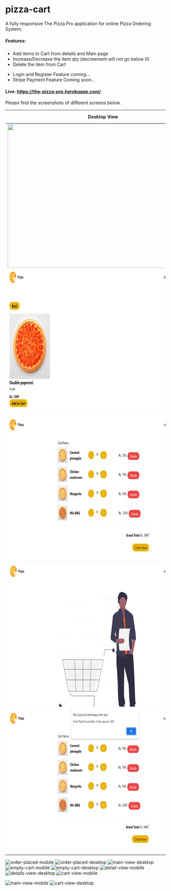 # pizza-cart
A fully responsive The Pizza Pro application for online Pizza Ordering System.

##### Features:
+ Add items to Cart from details and Main page
+ Increase/Decrease the item qty (decreement will not go below 0)
+ Delete the item from Cart
- Login and Register Feature coming...
- Stripe Payment Feature Coming soon...

#### Live: https://the-pizza-pro.herokuapp.com/



Please find the screenshots of different screens below.

|Desktop View|Mobile View|
|:---:|:---:|
|<img src=https://github.com/kush1912/pizza-cart/assets/36148381/287c661f-b9ee-4618-a798-8de9ef45ff8c width="600" height="450">|<img src="https://github.com/kush1912/pizza-cart/blob/main/git-data/main-view-mobile.jpeg" width="300" height="450">|
|<img src="https://github.com/kush1912/pizza-cart/blob/main/git-data/details-view-desktop.JPG" width="600" height="450">|<img src="https://github.com/kush1912/pizza-cart/blob/main/git-data/detail-view-mobile.jpeg" width="300" height="450">|
|<img src="https://github.com/kush1912/pizza-cart/blob/main/git-data/cart-view-desktop.JPG" width="600" height="450">|<img src="https://github.com/kush1912/pizza-cart/blob/main/git-data/cart-view-mobile.jpeg" width="300" height="450">|
|<img src="https://github.com/kush1912/pizza-cart/blob/main/git-data/empty-cart-desktop.JPG" width="600" height="450">|<img src="https://github.com/kush1912/pizza-cart/blob/main/git-data/empty-cart-mobile.jpeg" width="300" height="450">|
|<img src="https://github.com/kush1912/pizza-cart/blob/main/git-data/order-placed-desktop.JPG" width="600" height="450">|<img src="https://github.com/kush1912/pizza-cart/blob/main/git-data/order-placed-mobile.jpeg" width="300" height="450">|





![order-placed-mobile](https://github.com/kush1912/pizza-cart/assets/36148381/11dd31ed-3733-4ed8-a599-f4ec5160adc3)
![order-placed-desktop](https://github.com/kush1912/pizza-cart/assets/36148381/643206b3-dc37-4382-873d-d1f2c8fa2e3c)
![main-view-desktop](https://github.com/kush1912/pizza-cart/assets/36148381/5cc059a7-e441-4e42-96ff-8356f1199143)
![empty-cart-mobile](https://github.com/kush1912/pizza-cart/assets/36148381/fde84b55-1771-4621-95fd-ac4a30e50ce5)
![empty-cart-desktop](https://github.com/kush1912/pizza-cart/assets/36148381/2dedb6cb-8907-4854-8a47-45a29dcf475e)
![detail-view-mobile](https://github.com/kush1912/pizza-cart/assets/36148381/4f2a91fe-ab72-4eb6-a468-c3f8700529dc)
![details-view-desktop](https://github.com/kush1912/pizza-cart/assets/36148381/e724f039-1ad5-4f6d-8c58-b213101c8173)
![cart-view-mobile](https://github.com/kush1912/pizza-cart/assets/36148381/9de1752c-8cc2-46b3-82e9-c5639ef5d091)


![main-view-mobile](https://github.com/kush1912/pizza-cart/assets/36148381/287c661f-b9ee-4618-a798-8de9ef45ff8c)
![cart-view-desktop](https://github.com/kush1912/pizza-cart/assets/36148381/61c10df4-869f-4c2f-98aa-d7f2b013406b)
